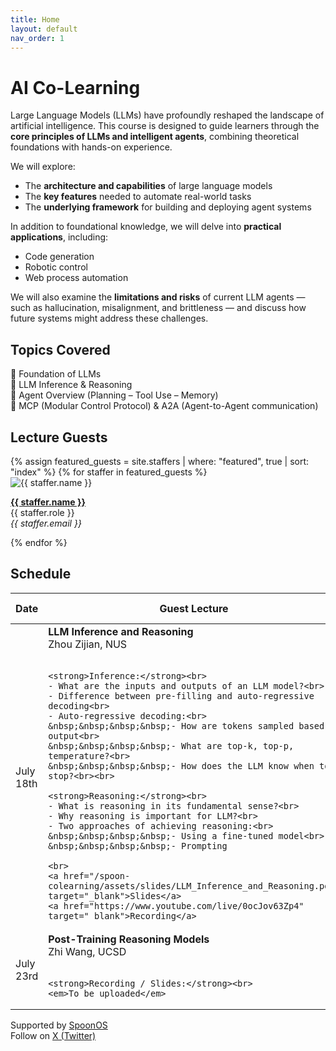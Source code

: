 ```yaml
---
title: Home
layout: default
nav_order: 1
---
```


# AI Co-Learning


Large Language Models (LLMs) have profoundly reshaped the landscape of artificial intelligence. This course is designed to guide learners through the **core principles of LLMs and intelligent agents**, combining theoretical foundations with hands-on experience.

We will explore:
- The **architecture and capabilities** of large language models
- The **key features** needed to automate real-world tasks
- The **underlying framework** for building and deploying agent systems

In addition to foundational knowledge, we will delve into **practical applications**, including:
- Code generation
- Robotic control
- Web process automation

We will also examine the **limitations and risks** of current LLM agents — such as hallucination, misalignment, and brittleness — and discuss how future systems might address these challenges.


## Topics Covered

 🔹 Foundation of LLMs  
 🔹 LLM Inference & Reasoning          
 🔹 Agent Overview (Planning – Tool Use – Memory)       
 🔹 MCP (Modular Control Protocol) & A2A (Agent-to-Agent communication)


## Lecture Guests

<div class="staff-grid">
{% assign featured_guests = site.staffers | where: "featured", true | sort: "index" %}
{% for staffer in featured_guests %}
  <div class="staff-card">
    <img src="{{ staffer.picture }}" alt="{{ staffer.name }}" />
    <p>
      <strong><a href="{{ staffer.external_url }}" target="_blank">{{ staffer.name }}</a></strong><br>
      {{ staffer.role }}<br>
      <em>{{ staffer.email }}</em>
    </p>
  </div>
{% endfor %}
</div>

## Schedule

<table>
  <thead>
    <tr>
      <th>Date</th>
      <th>Guest Lecture</th>
      <th>Supplemental Readings</th>
    </tr>
  </thead>
  <tbody>
  <tr>
  <td>July 18th</td>
  <td>
    <strong>LLM Inference and Reasoning</strong><br>
    Zhou Zijian, NUS<br><br>

    <strong>Inference:</strong><br>
    - What are the inputs and outputs of an LLM model?<br>
    - Difference between pre-filling and auto-regressive decoding<br>
    - Auto-regressive decoding:<br>
    &nbsp;&nbsp;&nbsp;&nbsp;- How are tokens sampled based on output<br>
    &nbsp;&nbsp;&nbsp;&nbsp;- What are top-k, top-p, temperature?<br>
    &nbsp;&nbsp;&nbsp;&nbsp;- How does the LLM know when to stop?<br><br>

    <strong>Reasoning:</strong><br>
    - What is reasoning in its fundamental sense?<br>
    - Why reasoning is important for LLM?<br>
    - Two approaches of achieving reasoning:<br>
    &nbsp;&nbsp;&nbsp;&nbsp;- Using a fine-tuned model<br>
    &nbsp;&nbsp;&nbsp;&nbsp;- Prompting

    <br>
    <a href="/spoon-colearning/assets/slides/LLM_Inference_and_Reasoning.pdf" target="_blank">Slides</a>
    <a href="https://www.youtube.com/live/0ocJov63Zp4" target="_blank">Recording</a>
  </td>
  <td>
    - <a href="https://arxiv.org/abs/2402.10200" target="_blank">Chain-of-Thought Reasoning Without Prompting</a><br>
    - <a href="https://arxiv.org/abs/2309.03409" target="_blank">Large Language Models as Optimizers</a><br><br>
  </td>
</tr>
<tr>
  <td>July 23rd</td>
  <td>
    <strong>Post-Training Reasoning Models</strong><br>
    Zhi Wang, UCSD<br><br>

    <strong>Recording / Slides:</strong><br>
    <em>To be uploaded</em>
  </td>
  <td>
    <em>To be uploaded</em>
  </td>
</tr>
  </tbody>
</table>


Supported by [SpoonOS](https://spoonai.io)  
Follow on [X (Twitter)](https://x.com/SpoonOS_ai)